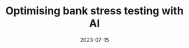 ---
title: Optimising bank stress testing with AI
# cover:
date: 2023-07-15
link: https://www.turintech.ai/optimising-bank-stress-testing/
slug: optimise-bank-stress-testing
description: 'Use case on using evoML to improve bank stress testing'
draft: false
hide: false
tags: ['link', 'use-case']
---